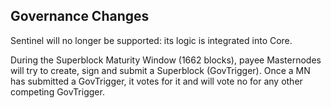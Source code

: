 Governance Changes
------------------------

Sentinel will no longer be supported: its logic is integrated into Core.

During the Superblock Maturity Window (1662 blocks), payee Masternodes will try to create, sign and submit a Superblock (GovTrigger).
Once a MN has submitted a GovTrigger, it votes for it and will vote no for any other competing GovTrigger.